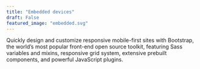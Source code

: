 ```yaml
---
title: "Embedded devices"
draft: False
featured_image: "embedded.svg"
---
```


Quickly design and customize responsive mobile-first sites with Bootstrap, the world’s most popular front-end open source toolkit, featuring Sass variables and mixins, responsive grid system, extensive prebuilt components, and powerful JavaScript plugins.
